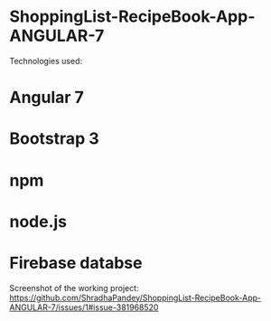 # ShoppingList-RecipeBook-App-ANGULAR-7

Technologies used:

# Angular 7
# Bootstrap 3
# npm
# node.js 
# Firebase databse 

Screenshot of the working project: https://github.com/ShradhaPandey/ShoppingList-RecipeBook-App-ANGULAR-7/issues/1#issue-381968520
